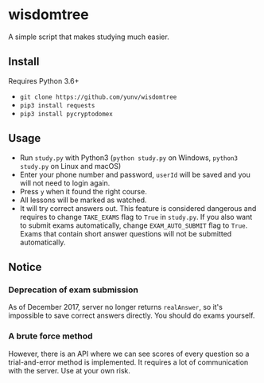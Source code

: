 # wisdomtree
A simple script that makes studying much easier.

## Install
Requires Python 3.6+
 - `git clone https://github.com/yunv/wisdomtree`
 - `pip3 install requests`
 - `pip3 install pycryptodomex`

## Usage
 - Run `study.py` with Python3 (`python study.py` on Windows, `python3 study.py` on Linux and macOS)
 - Enter your phone number and password, `userId` will be saved and you will not need to login again.
 - Press `y` when it found the right course.
 - All lessons will be marked as watched.
 - It will try correct answers out. This feature is considered dangerous and requires to change `TAKE_EXAMS` flag to `True` in `study.py`. If you also want to submit exams automatically, change `EXAM_AUTO_SUBMIT` flag to `True`. Exams that contain short answer questions will not be submitted automatically.

## Notice
### Deprecation of exam submission
As of December 2017, server no longer returns `realAnswer`, so it's impossible to save correct answers directly. You should do exams yourself.

### A brute force method
However, there is an API where we can see scores of every question so a trial-and-error method is implemented. It requires a lot of communication with the server. Use at your own risk.
